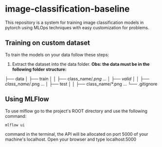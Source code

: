 # image-classification-baseline

This repository is a system for training image classification models in pytorch using MLOps techniques with easy customization for problems.

## Training on custom dataset

To train the models on your data follow these steps:

1. Extract the dataset into the data folder. 
**Obs: the data must be in the following folder structure:**
  
├── data
│   ├── train
│   │   ├── class_name/*.png
          ...
│   ├── valid
│   │   ├── class_name/*.png
          ...
│   ├── test
│   │   ├── class_name/*.png
        ...
└── .gitignore


## Using MLFlow
To use mlflow go to the project's ROOT directory and use the following command:
```
mlflow ui
```
command in the terminal, the API will be allocated on port 5000 of your machine's localhost. Open your browser and type localhost:5000
